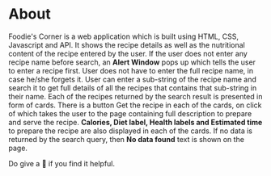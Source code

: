 # About

Foodie's Corner is a web application which is built using HTML, CSS, Javascript and API. It shows the recipe details as well as the nutritional content of the recipe entered by the user. If the user does not enter any recipe name before search, an **Alert Window** pops up which tells the user to enter a recipe first. User does not have to enter the full recipe name, in case he/she forgets it. User can enter a sub-string of the recipe name and search it to get full details of all the recipes that contains that sub-string in their name. Each of the recipes returned by the search result is presented in form of cards. There is a button Get the recipe in each of the cards, on click of which takes the user to the page containing full description to prepare and serve the recipe. **Calories, Diet label, Health labels and Estimated time** to prepare the recipe are also displayed in each of the cards. If no data is returned by the search query, then **No data found** text is shown on the page.

Do give a 🌟 if you find it helpful.
